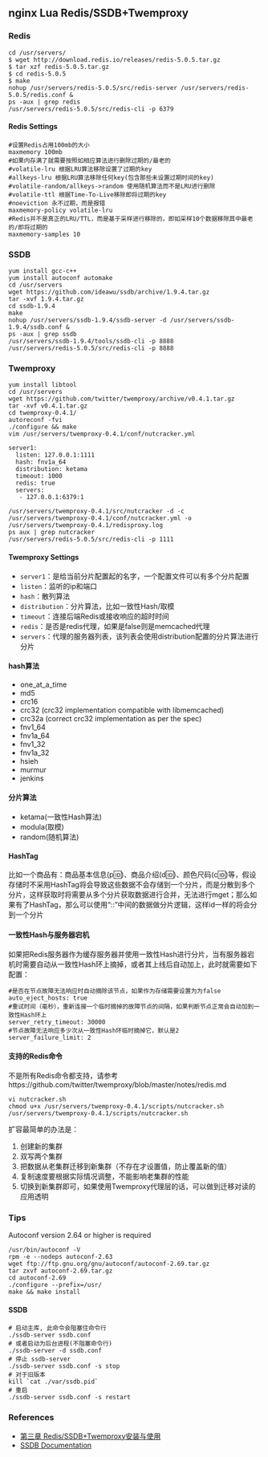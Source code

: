## nginx Lua Redis/SSDB+Twemproxy

### Redis
```
cd /usr/servers/
$ wget http://download.redis.io/releases/redis-5.0.5.tar.gz
$ tar xzf redis-5.0.5.tar.gz
$ cd redis-5.0.5
$ make
nohup /usr/servers/redis-5.0.5/src/redis-server /usr/servers/redis-5.0.5/redis.conf &
ps -aux | grep redis
/usr/servers/redis-5.0.5/src/redis-cli -p 6379
```

#### Redis Settings
```
#设置Redis占用100mb的大小
maxmemory 100mb
#如果内存满了就需要按照如相应算法进行删除过期的/最老的
#volatile-lru 根据LRU算法移除设置了过期的key
#allkeys-lru 根据LRU算法移除任何key(包含那些未设置过期时间的key)
#volatile-random/allkeys->random 使用随机算法而不是LRU进行删除
#volatile-ttl 根据Time-To-Live移除即将过期的key
#noeviction 永不过期，而是报错
maxmemory-policy volatile-lru
#Redis并不是真正的LRU/TTL，而是基于采样进行移除的，即如采样10个数据移除其中最老的/即将过期的
maxmemory-samples 10
```

### SSDB
```
yum install gcc-c++
yum install autoconf automake
cd /usr/servers
wget https://github.com/ideawu/ssdb/archive/1.9.4.tar.gz
tar -xvf 1.9.4.tar.gz
cd ssdb-1.9.4
make
nohup /usr/servers/ssdb-1.9.4/ssdb-server -d /usr/servers/ssdb-1.9.4/ssdb.conf &
ps -aux | grep ssdb
/usr/servers/ssdb-1.9.4/tools/ssdb-cli -p 8888
/usr/servers/redis-5.0.5/src/redis-cli -p 8888
```

### Twemproxy
```
yum install libtool
cd /usr/servers
wget https://github.com/twitter/twemproxy/archive/v0.4.1.tar.gz
tar -xvf v0.4.1.tar.gz
cd twemproxy-0.4.1/
autoreconf -fvi
./configure && make
vim /usr/servers/twemproxy-0.4.1/conf/nutcracker.yml
```
```
server1:
  listen: 127.0.0.1:1111
  hash: fnv1a_64
  distribution: ketama
  timeout: 1000
  redis: true
  servers:
   - 127.0.0.1:6379:1
```
```
/usr/servers/twemproxy-0.4.1/src/nutcracker -d -c /usr/servers/twemproxy-0.4.1/conf/nutcracker.yml -o /usr/servers/twemproxy-0.4.1/redisproxy.log
ps aux | grep nutcracker
/usr/servers/redis-5.0.5/src/redis-cli -p 1111
```

#### Twemproxy Settings
- `server1`：是给当前分片配置起的名字，一个配置文件可以有多个分片配置
- `listen`：监听的ip和端口
- `hash`：散列算法
- `distribution`：分片算法，比如一致性Hash/取模
- `timeout`：连接后端Redis或接收响应的超时时间
- `redis`：是否是redis代理，如果是false则是memcached代理
- `servers`：代理的服务器列表，该列表会使用distribution配置的分片算法进行分片

#### hash算法
- one_at_a_time
- md5
- crc16
- crc32 (crc32 implementation compatible with libmemcached)
- crc32a (correct crc32 implementation as per the spec)
- fnv1_64
- fnv1a_64
- fnv1_32
- fnv1a_32
- hsieh
- murmur
- jenkins

#### 分片算法
- ketama(一致性Hash算法)
- modula(取模)
- random(随机算法)

#### HashTag
比如一个商品有：商品基本信息(p:id:)、商品介绍(d:id:)、颜色尺码(c:id:)等，假设存储时不采用HashTag将会导致这些数据不会存储到一个分片，而是分散到多个分片，这样获取时将需要从多个分片获取数据进行合并，无法进行mget；那么如果有了HashTag，那么可以使用“::”中间的数据做分片逻辑，这样id一样的将会分到一个分片

#### 一致性Hash与服务器宕机
如果把Redis服务器作为缓存服务器并使用一致性Hash进行分片，当有服务器宕机时需要自动从一致性Hash环上摘掉，或者其上线后自动加上，此时就需要如下配置：
```
#是否在节点故障无法响应时自动摘除该节点，如果作为存储需要设置为为false
auto_eject_hosts: true
#重试时间（毫秒），重新连接一个临时摘掉的故障节点的间隔，如果判断节点正常会自动加到一致性Hash环上
server_retry_timeout: 30000
#节点故障无法响应多少次从一致性Hash环临时摘掉它，默认是2
server_failure_limit: 2
```

#### 支持的Redis命令
不是所有Redis命令都支持，请参考https://github.com/twitter/twemproxy/blob/master/notes/redis.md

```
vi nutcracker.sh
chmod u+x /usr/servers/twemproxy-0.4.1/scripts/nutcracker.sh
/usr/servers/twemproxy-0.4.1/scripts/nutcracker.sh
```

扩容最简单的办法是：
1. 创建新的集群
2. 双写两个集群
3. 把数据从老集群迁移到新集群（不存在才设置值，防止覆盖新的值）
4. 复制速度要根据实际情况调整，不能影响老集群的性能
5. 切换到新集群即可，如果使用Twemproxy代理层的话，可以做到迁移对读的应用透明

### Tips
Autoconf version 2.64 or higher is required
```
/usr/bin/autoconf -V
rpm -e --nodeps autoconf-2.63
wget ftp://ftp.gnu.org/gnu/autoconf/autoconf-2.69.tar.gz
tar zxvf autoconf-2.69.tar.gz
cd autoconf-2.69
./configure --prefix=/usr/
make && make install
```

#### SSDB
```
# 启动主库, 此命令会阻塞住命令行
./ssdb-server ssdb.conf
# 或者启动为后台进程(不阻塞命令行)
./ssdb-server -d ssdb.conf
# 停止 ssdb-server
./ssdb-server ssdb.conf -s stop
# 对于旧版本
kill `cat ./var/ssdb.pid`
# 重启
./ssdb-server ssdb.conf -s restart
```

### References
- [第三章 Redis/SSDB+Twemproxy安装与使用](https://www.iteye.com/blog/jinnianshilongnian-2186787)
- [SSDB Documentation](http://ssdb.io/zh_cn/)
